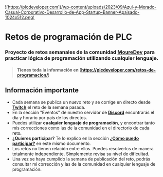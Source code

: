 ![https://plcdeveloper.com](/wp-content/uploads/2023/09/Azul-y-Morado-Casual-Corporativo-Desarrollo-de-App-Startup-Banner-Apaisado-1024x512.png)

# Retos de programación de PLC
### Proyecto de retos semanales de la comunidad **[MoureDev](https://moure.dev)** para practicar lógica de programación utilizando cualquier lenguaje.
> #### Tienes toda la información en **[https://plcdeveloper.com/retos-de-programacion/)**

## Información importante

* Cada semana se publica un nuevo reto y se corrige en directo desde **[Twitch](https://twitch.tv/mouredev)** el reto de la semana pasada.
* En la sección "Eventos" de nuestro servidor de **[Discord](https://discord.gg/mouredev)** encontrarás el día y horario por país de los directos.
* Puedes utilizar **cualquier lenguaje de programación**, y encontrar tanto mis correcciones como las de la comunidad en el directorio de cada reto.
* **¿Quieres participar?** Te lo explico en la sección **[¿Cómo puedo participar?](https://github.com/mouredev/retos-programacion-2023#c%C3%B3mo-puedo-participar)** en este mismo documento.
* Los retos no tienen relación entre ellos. Puedes resolverlos de manera totalmente independiente. Simplemente revisa su nivel de dificultad.
* Una vez se haya cumplido la semana de publicación del reto, podrás consultar mi corrección y las de la comunidad en cualquier lenguaje de programación.
